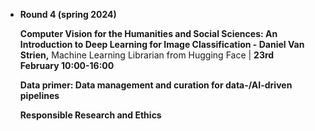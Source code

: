 - **Round 4 (spring 2024)**
    
    **Computer Vision for the Humanities and Social Sciences: An Introduction to Deep Learning for Image Classification - Daniel Van Strien,** Machine Learning Librarian from Hugging Face | **23rd February 10:00-16:00**
    
    **Data primer: Data management and curation for data-/AI-driven pipelines** 
    
    **Responsible Research and Ethics**
